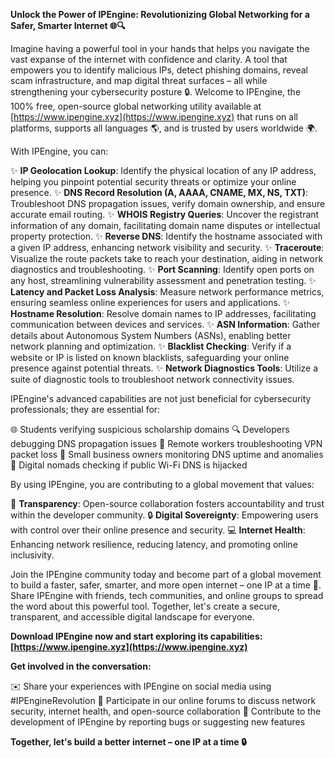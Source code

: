 **Unlock the Power of IPEngine: Revolutionizing Global Networking for a Safer, Smarter Internet 🌐🔍**

Imagine having a powerful tool in your hands that helps you navigate the vast expanse of the internet with confidence and clarity. A tool that empowers you to identify malicious IPs, detect phishing domains, reveal scam infrastructure, and map digital threat surfaces – all while strengthening your cybersecurity posture 🔒. Welcome to IPEngine, the 100% free, open-source global networking utility available at [https://www.ipengine.xyz](https://www.ipengine.xyz) that runs on all platforms, supports all languages 🌎, and is trusted by users worldwide 🌍.

With IPEngine, you can:

✨ **IP Geolocation Lookup**: Identify the physical location of any IP address, helping you pinpoint potential security threats or optimize your online presence.
✨ **DNS Record Resolution (A, AAAA, CNAME, MX, NS, TXT)**: Troubleshoot DNS propagation issues, verify domain ownership, and ensure accurate email routing.
✨ **WHOIS Registry Queries**: Uncover the registrant information of any domain, facilitating domain name disputes or intellectual property protection.
✨ **Reverse DNS**: Identify the hostname associated with a given IP address, enhancing network visibility and security.
✨ **Traceroute**: Visualize the route packets take to reach your destination, aiding in network diagnostics and troubleshooting.
✨ **Port Scanning**: Identify open ports on any host, streamlining vulnerability assessment and penetration testing.
✨ **Latency and Packet Loss Analysis**: Measure network performance metrics, ensuring seamless online experiences for users and applications.
✨ **Hostname Resolution**: Resolve domain names to IP addresses, facilitating communication between devices and services.
✨ **ASN Information**: Gather details about Autonomous System Numbers (ASNs), enabling better network planning and optimization.
✨ **Blacklist Checking**: Verify if a website or IP is listed on known blacklists, safeguarding your online presence against potential threats.
✨ **Network Diagnostics Tools**: Utilize a suite of diagnostic tools to troubleshoot network connectivity issues.

IPEngine's advanced capabilities are not just beneficial for cybersecurity professionals; they are essential for:

🌐 Students verifying suspicious scholarship domains
🔍 Developers debugging DNS propagation issues
📡 Remote workers troubleshooting VPN packet loss
💼 Small business owners monitoring DNS uptime and anomalies
🚀 Digital nomads checking if public Wi-Fi DNS is hijacked

By using IPEngine, you are contributing to a global movement that values:

🌟 **Transparency**: Open-source collaboration fosters accountability and trust within the developer community.
🔒 **Digital Sovereignty**: Empowering users with control over their online presence and security.
💻 **Internet Health**: Enhancing network resilience, reducing latency, and promoting online inclusivity.

Join the IPEngine community today and become part of a global movement to build a faster, safer, smarter, and more open internet – one IP at a time 🚀. Share IPEngine with friends, tech communities, and online groups to spread the word about this powerful tool. Together, let's create a secure, transparent, and accessible digital landscape for everyone.

**Download IPEngine now and start exploring its capabilities: [https://www.ipengine.xyz](https://www.ipengine.xyz)**

**Get involved in the conversation:**

✉️ Share your experiences with IPEngine on social media using #IPEngineRevolution
💬 Participate in our online forums to discuss network security, internet health, and open-source collaboration
📢 Contribute to the development of IPEngine by reporting bugs or suggesting new features

**Together, let's build a better internet – one IP at a time 🔒**